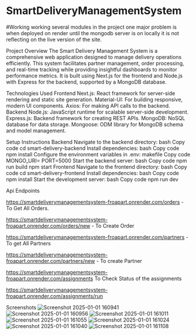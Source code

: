 # SmartDeliveryManagementSystem

#Working
working several modules in the project 
one major problem is when deployed on render until the mongodb server is on locally it is not reflecting on the live version of the site.



Project Overview
The Smart Delivery Management System is a comprehensive web application designed to manage delivery operations efficiently. This system facilitates partner management, order processing, and real-time tracking while providing insightful dashboards to monitor performance metrics. It is built using Next.js for the frontend and Node.js with Express for the backend, supported by a MongoDB database.

Technologies Used
Frontend
Next.js: React framework for server-side rendering and static site generation.
Material-UI: For building responsive, modern UI components.
Axios: For making API calls to the backend.
Backend
Node.js: JavaScript runtime for scalable server-side development.
Express.js: Backend framework for creating REST APIs.
MongoDB: NoSQL database for data storage.
Mongoose: ODM library for MongoDB schema and model management.

Setup Instructions
Backend
Navigate to the backend directory:
bash
Copy code
cd smart-delivery-backend
Install dependencies:
bash
Copy code
npm install
Configure the environment variables in .env:
makefile
Copy code
MONGO_URI=<Your MongoDB Connection String>
PORT=5000
Start the backend server:
bash
Copy code
npm run build
npm start
Frontend
Navigate to the frontend directory:
bash
Copy code
cd smart-delivery-frontend
Install dependencies:
bash
Copy code
npm install
Start the development server:
bash
Copy code
npm run dev


Api Endpoints

https://smartdeliverymanagementsystem-froapart.onrender.com/orders -   To Get All Orders.

https://smartdeliverymanagementsystem-froapart.onrender.com/orders/new - To Create Order


https://smartdeliverymanagementsystem-froapart.onrender.com/partners - To get All Partners

https://smartdeliverymanagementsystem-froapart.onrender.com/partners/new - To create Partner

https://smartdeliverymanagementsystem-froapart.onrender.com/assignments To Check Status of the assignments

https://smartdeliverymanagementsystem-froapart.onrender.com/assignments/run 

Screenshots
![Screenshot 2025-01-01 160941](https://github.com/user-attachments/assets/191104b8-6b48-4920-9aca-a5c963afd120)
![Screenshot 2025-01-01 160956](https://github.com/user-attachments/assets/74185018-a2de-48c8-9afd-80d10ec5127f)
![Screenshot 2025-01-01 161011](https://github.com/user-attachments/assets/ec3c412b-d722-4477-bf03-6d95380dc1d6)
![Screenshot 2025-01-01 161055](https://github.com/user-attachments/assets/5a4af3d4-866a-433d-959e-a93f6cab9f70)
![Screenshot 2025-01-01 161024](https://github.com/user-attachments/assets/6fc17bcc-1f65-4f35-82e2-d9beab84f2ce)
![Screenshot 2025-01-01 161040](https://github.com/user-attachments/assets/ed277f27-0442-4bc7-bf1c-d8c9f86a2b00)
![Screenshot 2025-01-01 161108](https://github.com/user-attachments/assets/7c58fade-7731-47df-a45d-e8a938c9b168)
